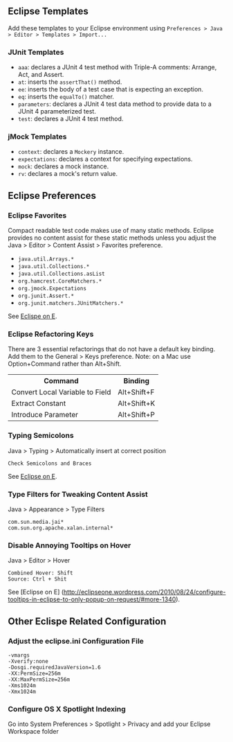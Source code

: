 ## Eclipse Templates

Add these templates to your Eclipse environment using
`Preferences > Java > Editor > Templates > Import...`

### JUnit Templates

* `aaa`: declares a JUnit 4 test method with Triple-A comments: Arrange, Act, and Assert.
* `at`: inserts the `assertThat()` method.
* `ee`: inserts the body of a test case that is expecting an exception.
* `eq`: inserts the `equalTo()` matcher.
* `parameters`: declares a JUnit 4 test data method to provide data to a JUnit 4 parameterized test.
* `test`: declares a JUnit 4 test method.

### jMock Templates
 
* `context`: declares a `Mockery` instance.
* `expectations`: declares a context for specifying expectations.
* `mock`: declares a mock instance.
* `rv`: declares a mock's return value.


## Eclipse Preferences

### Eclipse Favorites

Compact readable test code makes use of many static methods. Eclipse provides no content assist for 
these static methods unless you adjust the Java > Editor > Content Assist > Favorites preference.

* `java.util.Arrays.*`
* `java.util.Collections.*`
* `java.util.Collections.asList`
* `org.hamcrest.CoreMatchers.*`
* `org.jmock.Expectations`
* `org.junit.Assert.*`
* `org.junit.matchers.JUnitMatchers.*`

See [Eclispe on E](http://eclipseone.wordpress.com/2010/02/01/generate-static-imports-in-eclipse-on-autocomplete/#more-818).


### Eclipse Refactoring Keys

There are 3 essential refactorings that do not have a default key binding. Add them to the General > Keys preference. 
Note: on a Mac use Option+Command rather than Alt+Shift.

<table>
	<tr><th>Command</th><th>Binding</th></tr>
	<tr><td>Convert Local Variable to Field</td><td>Alt+Shift+F</td></td>
	<tr><td>Extract Constant</td><td>Alt+Shift+K</td></td>
	<tr><td>Introduce Parameter</td><td>Alt+Shift+P</td></tr>
</table>


### Typing Semicolons

Java > Typing > Automatically insert at correct position

    Check Semicolons and Braces  

See [Eclipse on E](http://eclipseone.wordpress.com/2010/02/22/place-a-semicolon-at-the-end-of-a-java-statement-in-eclipse/).


### Type Filters for Tweaking Content Assist

Java > Appearance > Type Filters

    com.sun.media.jai*
    com.sun.org.apache.xalan.internal*
    
    
### Disable Annoying Tooltips on Hover

Java > Editor > Hover

    Combined Hover: Shift
    Source: Ctrl + Shit
    
See [Eclipse on E] (http://eclipseone.wordpress.com/2010/08/24/configure-tooltips-in-eclipse-to-only-popup-on-request/#more-1340).



## Other Eclispe Related Configuration

### Adjust the eclipse.ini Configuration File

````
-vmargs
-Xverify:none
-Dosgi.requiredJavaVersion=1.6
-XX:PermSize=256m
-XX:MaxPermSize=256m
-Xms1024m
-Xmx1024m
````

### Configure OS X Spotlight Indexing

Go into System Preferences > Spotlight > Privacy and add your Eclipse Workspace folder
